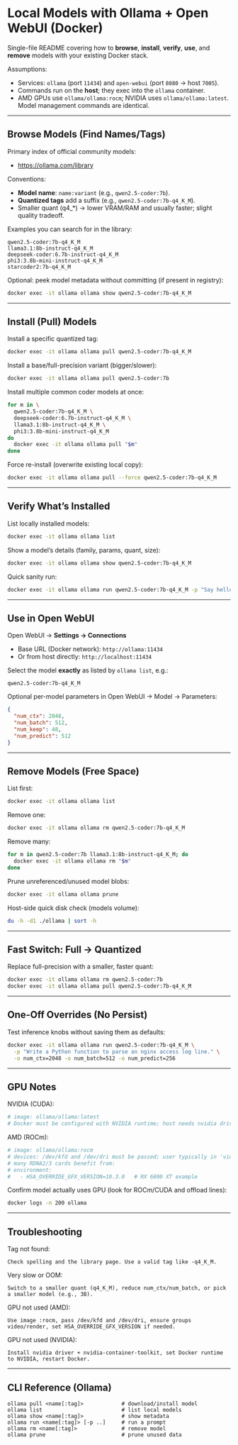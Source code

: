 # Local Models with Ollama + Open WebUI (Docker)

Single-file README covering how to **browse**, **install**, **verify**, **use**, and **remove** models with your existing Docker stack.

Assumptions:
- Services: `ollama` (port `11434`) and `open-webui` (port `8080` → host `7005`).
- Commands run on the **host**; they exec into the `ollama` container.
- AMD GPUs use `ollama/ollama:rocm`; NVIDIA uses `ollama/ollama:latest`. Model management commands are identical.

---

## Browse Models (Find Names/Tags)

Primary index of official community models:
- https://ollama.com/library

Conventions:
- **Model name**: `name:variant` (e.g., `qwen2.5-coder:7b`).
- **Quantized tags** add a suffix (e.g., `qwen2.5-coder:7b-q4_K_M`).
- Smaller quant (q4_*) → lower VRAM/RAM and usually faster; slight quality tradeoff.

Examples you can search for in the library:
```text
qwen2.5-coder:7b-q4_K_M
llama3.1:8b-instruct-q4_K_M
deepseek-coder:6.7b-instruct-q4_K_M
phi3:3.8b-mini-instruct-q4_K_M
starcoder2:7b-q4_K_M
```

Optional: peek model metadata without committing (if present in registry):
```bash
docker exec -it ollama ollama show qwen2.5-coder:7b-q4_K_M
```

---

## Install (Pull) Models

Install a specific quantized tag:
```bash
docker exec -it ollama ollama pull qwen2.5-coder:7b-q4_K_M
```

Install a base/full-precision variant (bigger/slower):
```bash
docker exec -it ollama ollama pull qwen2.5-coder:7b
```

Install multiple common coder models at once:
```bash
for m in \
  qwen2.5-coder:7b-q4_K_M \
  deepseek-coder:6.7b-instruct-q4_K_M \
  llama3.1:8b-instruct-q4_K_M \
  phi3:3.8b-mini-instruct-q4_K_M
do
  docker exec -it ollama ollama pull "$m"
done
```

Force re-install (overwrite existing local copy):
```bash
docker exec -it ollama ollama pull --force qwen2.5-coder:7b-q4_K_M
```

---

## Verify What’s Installed

List locally installed models:
```bash
docker exec -it ollama ollama list
```

Show a model’s details (family, params, quant, size):
```bash
docker exec -it ollama ollama show qwen2.5-coder:7b-q4_K_M
```

Quick sanity run:
```bash
docker exec -it ollama ollama run qwen2.5-coder:7b-q4_K_M -p "Say hello."
```

---

## Use in Open WebUI

Open WebUI → **Settings → Connections**
- Base URL (Docker network): `http://ollama:11434`
- Or from host directly: `http://localhost:11434`

Select the model **exactly** as listed by `ollama list`, e.g.:
```text
qwen2.5-coder:7b-q4_K_M
```

Optional per-model parameters in Open WebUI → Model → Parameters:
```json
{
  "num_ctx": 2048,
  "num_batch": 512,
  "num_keep": 48,
  "num_predict": 512
}
```

---

## Remove Models (Free Space)

List first:
```bash
docker exec -it ollama ollama list
```

Remove one:
```bash
docker exec -it ollama ollama rm qwen2.5-coder:7b-q4_K_M
```

Remove many:
```bash
for m in qwen2.5-coder:7b llama3.1:8b-instruct-q4_K_M; do
  docker exec -it ollama ollama rm "$m"
done
```

Prune unreferenced/unused model blobs:
```bash
docker exec -it ollama ollama prune
```

Host-side quick disk check (models volume):
```bash
du -h -d1 ./ollama | sort -h
```

---

## Fast Switch: Full → Quantized

Replace full-precision with a smaller, faster quant:
```bash
docker exec -it ollama ollama rm qwen2.5-coder:7b
docker exec -it ollama ollama pull qwen2.5-coder:7b-q4_K_M
```

---

## One-Off Overrides (No Persist)

Test inference knobs without saving them as defaults:
```bash
docker exec -it ollama ollama run qwen2.5-coder:7b-q4_K_M \
  -p "Write a Python function to parse an nginx access log line." \
  -o num_ctx=2048 -o num_batch=512 -o num_predict=256
```

---

## GPU Notes

NVIDIA (CUDA):
```yaml
# image: ollama/ollama:latest
# Docker must be configured with NVIDIA runtime; host needs nvidia drivers + nvidia-container-toolkit
```

AMD (ROCm):
```yaml
# image: ollama/ollama:rocm
# devices: /dev/kfd and /dev/dri must be passed; user typically in 'video,render' groups
# many RDNA2/3 cards benefit from:
# environment:
#   - HSA_OVERRIDE_GFX_VERSION=10.3.0   # RX 6800 XT example
```

Confirm model actually uses GPU (look for ROCm/CUDA and offload lines):
```bash
docker logs -n 200 ollama
```

---

## Troubleshooting

Tag not found:
```text
Check spelling and the library page. Use a valid tag like -q4_K_M.
```

Very slow or OOM:
```text
Switch to a smaller quant (q4_K_M), reduce num_ctx/num_batch, or pick a smaller model (e.g., 3B).
```

GPU not used (AMD):
```text
Use image :rocm, pass /dev/kfd and /dev/dri, ensure groups video/render, set HSA_OVERRIDE_GFX_VERSION if needed.
```

GPU not used (NVIDIA):
```text
Install nvidia driver + nvidia-container-toolkit, set Docker runtime to NVIDIA, restart Docker.
```

---

## CLI Reference (Ollama)

```text
ollama pull <name[:tag]>            # download/install model
ollama list                         # list local models
ollama show <name[:tag]>            # show metadata
ollama run <name[:tag]> [-p ..]     # run a prompt
ollama rm <name[:tag]>              # remove model
ollama prune                        # prune unused data
```
